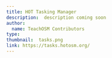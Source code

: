 ```yaml
---
title: HOT Tasking Manager
description:  description coming soon
author:
  name: TeachOSM Contributors
type:
thumbnail:  tasks.png
link: https://tasks.hotosm.org/
---
```

